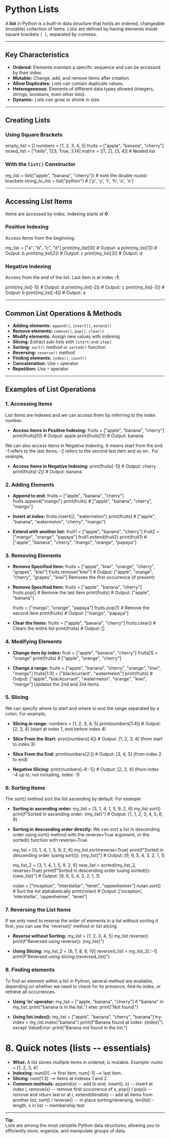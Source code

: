 # Python Lists

A **list** in Python is a built-in data structure that holds an ordered, changeable (mutable) collection of items. Lists are defined by having elements inside square brackets `[ ]`, separated by commas.

---

## Key Characteristics

- **Ordered:** Elements maintain a specific sequence and can be accessed by their index.
- **Mutable:** Change, add, and remove items after creation.
- **Allow Duplicates:** Lists can contain duplicate values.
- **Heterogeneous:** Elements of different data types allowed (integers, strings, booleans, even other lists).
- **Dynamic:** Lists can grow or shrink in size.

---

## Creating Lists

### Using Square Brackets

empty_list = []
numbers = [1, 2, 3, 4, 5]
fruits = ["apple", "banana", "cherry"]
mixed_list = ["hello", 123, True, 3.14]
matrix = [[1, 2], [3, 4]] # Nested list

### With the `list()` Constructor

my_list = list(("apple", "banana", "cherry")) # note the double round-brackets
string_to_list = list("python") # ['p', 'y', 't', 'h', 'o', 'n']

---

## Accessing List Items

Items are accessed by index. Indexing starts at **0**.

### Positive Indexing

Access items from the beginning.

my_list = ["a", "b", "c", "d"]
print(my_list[0]) # Output: a
print(my_list[1]) # Output: b
print(my_list[2]) # Output: c
print(my_list[3]) # Output: d

### Negative Indexing

Access from the end of the list. Last item is at index **-1**.

print(my_list[-1]) # Output: d
print(my_list[-2]) # Output: c
print(my_list[-3]) # Output: b
print(my_list[-4]) # Output: a

---

## Common List Operations & Methods

- **Adding elements:** `append()`, `insert()`, `extend()`
- **Remove elements:** `remove()`, `pop()`, `clear()`
- **Modify elements:** Assign new values with indexing
- **Slicing:** Extract sub-lists with `[start:end:step]`
- **Sorting:** `sort()` method or `sorted()` function
- **Reversing:** `reverse()` method
- **Finding elements:** `index()`, `count()`
- **Concatenation:** Use `+` operator
- **Repetition:** Use `*` operator

---

## Examples of List Operations

### 1. Accessing Items

List items are indexed and we can access them by referring to the index number.

- **Access items in Positive Indexing:**
  fruits = ["apple", "banana", "cherry"]
  print(fruits[0]) # Output: apple
  print(fruits[1]) # Output: banana

We can also access items in Negative Indexing. It means start from the end. -1 refers to the last items, -2 refers to the second last item and so on.. For example,

- **Access items in Negative Indexing:**
  print(fruits[-1]) # Output: cherry
  print(fruits[-2]) # Output: banana

### 2. Adding Elements

- **Append to end:**
  fruits = ["apple", "banana", "cherry"]
  fruits.append("mango")
  print(fruits) # ["apple", "banana", "cherry", "mango"]

- **Insert at index:**
  fruits.insert(2, "watermelon")
  print(fruits) # ["apple", "banana", "watermelon", "cherry", "mango"]

- **Extend with another list:**
  fruit1 = ["apple", "banana", "cherry"]
  fruit2 = ["mango", "orange", "papaya"]
  fruit1.extend(fruit2)
  print(fruit1) # ["apple", "banana", "cherry", "mango", "orange", "papaya"]

### 3. Removing Elements

- **Remove Specified Item:**
  fruits = ["apple", "kiwi", "orange", "cherry", "grapes", "kiwi"]
  fruits.remove("kiwi") # Output: ["apple", "orange", "cherry", "grapes", "kiwi"] Removes the first occurrence (if present)

- **Remove Specified Item:**
  fruits = ["apple", "banana", "cherry"]
  fruits.pop() # Remove the last item
  print(fruits) # Output: ["apple", "banana"]

  fruits = ["mango", "orange", "papaya"]
  fruits.pop(1) # Remove the second item
  print(fruits) # Output: ["mango", "papaya"]

- **Clear the Items:**
  fruits = ["apple", "banana", "cherry"]
  fruits.clear() # Clears the entire list
  print(fruits) # Output: []

### 4. Modifying Elements

- **Change item by index:**
  fruit = ["apple", "banana", "cherry"]
  fruits[1] = "orange"
  print(fruits) # ["apple", "orange", "cherry"]

- **Change a range:**
  fruits = ["apple", "banana", "cherry", "orange", "kiwi", "mango"]
  fruits[1:3] = ["blackcurrant", "watermelon"]
  print(fruits) # Output: ["apple", "blackcurrant", "watermelon", "orange", "kiwi", "mango"] Updates the 2nd and 3rd items.

### 5. Slicing

We can specify where to start and where to end the range separated by a colon. For example,

- **Slicing in range:**
  numbers = [1, 2, 3, 4, 5]
  print(numbers[1:4]) # Output: [2, 3, 4] (start at index 1, end before index 4)

- **Slice From the Start:**
  print(numbers[:4]) # Output: [1, 2, 3, 4] (from start to index 3)

- **Slice From the End:**
  print(numbers[2:]) # Output: [3, 4, 5] (from index 2 to end)

- **Negative Slicing:**
  print(numbers[-4:-1]) # Output: [2, 3, 4] (from index -4 up to, not including, index -1)

### 6. Sorting Items

The sort() method sort the list ascending by default. For example

- **Sorting in ascending order:**
  my_list = [3, 1, 4, 1, 5, 9, 2, 6]
  my_list.sort()
  print(f"Sorted in ascending order: {my_list}") # Output: [1, 1, 2, 3, 4, 5, 6, 9]

- **Sorting in descending order directly:**
  We can sort a list in descending order using sort() method with the reverse=True argument, or the sorted() function with reverse=True.

  my_list = [3, 1, 4, 1, 5, 9, 2, 6]
  my_list.sort(reverse=True)
  print(f"Sorted in descending order (using sort()): {my_list}") # Output: [9, 6, 5, 4, 3, 2, 1, 1]

  my_list_2 = [3, 1, 4, 1, 5, 9, 2, 6]
  new_list = sorted(my_list_2, reverse=True)
  print(f"Sorted in descending order (using sorted()): {new_list}") # Output: [9, 6, 5, 4, 3, 2, 1, 1]

  nolan = ["inception", "interstellar", "tenet", "oppenheimer"]
  nolan.sort() # Sort the list alphabetically
  print(nolan) # Output: ['inception', 'interstellar', 'oppenheimer', 'tenet']

### 7. Reversing the List Items

If we only need to reverse the order of elements in a list without sorting it first, you can use the 'reverse()' method or list slicing.

- **Reverse without Sorting:**
  my_list = [1, 2, 3, 4, 5]
  my_list.reverse()
  print(f"Reversed using reverse(): {my_list}")

- **Using Slicing:**
  my_list_2 = [6, 7, 8, 9, 10]
  reversed_list = my_list_2[::-1]
  print(f"Reversed using slicing:{reversed_list}")

### 8. Finding elements

To find an element within a list in Python, several method are available, depending on whether we need to check for its presence, find its index, or retrieve all occurrences.

- **Using 'in' operator:**
  my_list = ["apple, "banana", "cherry"]
  if "banana" in my_list:
  print("banana is in the list.")
  else:
  print("Not found.")

- **Using list.index():**
  my_list = ["apple", "banana", "cherry", "banana"]
  try:
  index = my_list.index("banana")
  print(f"Banana found at index: {index}")
  except ValueError:
  print("Banana not found in the list.")

# 8. Quick notes (lists -- essentials)

- **What:** A list stores multiple items in ordered, is mutable. Example: nums = [1, 2, 3, 4]
- **Indexing:** num[0] --> first item, num[-1] --> last item.
- **Slicing:** num[1:3] --> items at indexes 1 and 2.
- **Common methods:** append(x) -- add to end, insert(i, x) -- insert at index i, remove(x) -- remove first occurrence of x, pop() / pop(i) -- remove and return last or at i, extend(iterable) -- add all items from another list, sort() / reverse() -- in place sorting/reversing, len(list) - length, x in list -- membership test

---

**Tip:**  
Lists are among the most versatile Python data structures, allowing you to efficiently store, organize, and manipulate groups of data.
